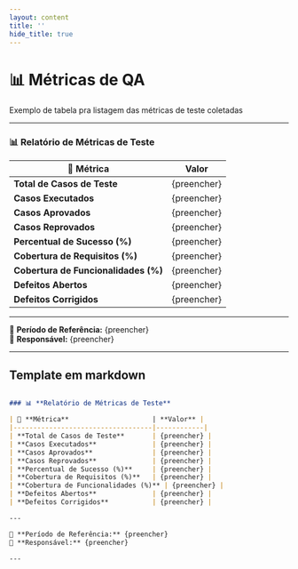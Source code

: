 ```yaml
---
layout: content
title: ''
hide_title: true
---
```



# 📊 Métricas de QA
Exemplo de tabela pra listagem das métricas de teste coletadas

---

### 📊 **Relatório de Métricas de Teste**

| 🧮 **Métrica**                     | **Valor** |
|-----------------------------------|------------|
| **Total de Casos de Teste**       | {preencher} |
| **Casos Executados**              | {preencher} |
| **Casos Aprovados**               | {preencher} |
| **Casos Reprovados**              | {preencher} |
| **Percentual de Sucesso (%)**     | {preencher} |
| **Cobertura de Requisitos (%)**   | {preencher} |
| **Cobertura de Funcionalidades (%)** | {preencher} |
| **Defeitos Abertos**              | {preencher} |
| **Defeitos Corrigidos**           | {preencher} |

---

📅 **Período de Referência:** {preencher}  
👤 **Responsável:** {preencher}

--- 

## Template em markdown

```` md

### 📊 **Relatório de Métricas de Teste**

| 🧮 **Métrica**                     | **Valor** |
|-----------------------------------|------------|
| **Total de Casos de Teste**       | {preencher} |
| **Casos Executados**              | {preencher} |
| **Casos Aprovados**               | {preencher} |
| **Casos Reprovados**              | {preencher} |
| **Percentual de Sucesso (%)**     | {preencher} |
| **Cobertura de Requisitos (%)**   | {preencher} |
| **Cobertura de Funcionalidades (%)** | {preencher} |
| **Defeitos Abertos**              | {preencher} |
| **Defeitos Corrigidos**           | {preencher} |

---

📅 **Período de Referência:** {preencher}  
👤 **Responsável:** {preencher}

--- 

````